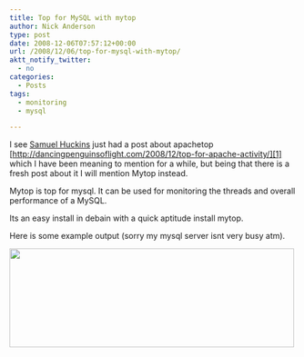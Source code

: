 ```yaml
---
title: Top for MySQL with mytop
author: Nick Anderson
type: post
date: 2008-12-06T07:57:12+00:00
url: /2008/12/06/top-for-mysql-with-mytop/
aktt_notify_twitter:
  - no
categories:
  - Posts
tags:
  - monitoring
  - mysql

---
```

I see <a rel="external nofollow" href="http://dancingpenguinsoflight.com/">Samuel Huckins</a> just had a post about apachetop [http://dancingpenguinsoflight.com/2008/12/top-for-apache-activity/][1] which I have been meaning to mention for a while, but being that there is a fresh post about it I will mention Mytop instead.

Mytop is top for mysql. It can be used for monitoring the threads and overall performance of a MySQL.

Its an easy install in debain with a quick aptitude install mytop.

Here is some example output (sorry my mysql server isnt very busy atm).

[<img class="aligncenter size-full wp-image-169" title="mytop" src="http://www.cmdln.org/wp-content/uploads/2008/12/mytop.png" alt="" width="500" height="174" srcset="http://www.cmdln.org/wp-content/uploads/2008/12/mytop.png 977w, http://www.cmdln.org/wp-content/uploads/2008/12/mytop-300x104.png 300w" sizes="(max-width: 500px) 100vw, 500px" />][2]

 [1]: http://dancingpenguinsoflight.com/2008/12/top-for-apache-activity/ "http://dancingpenguinsoflight.com/2008/12/top-for-apache-activity/"
 [2]: http://www.cmdln.org/wp-content/uploads/2008/12/mytop.png